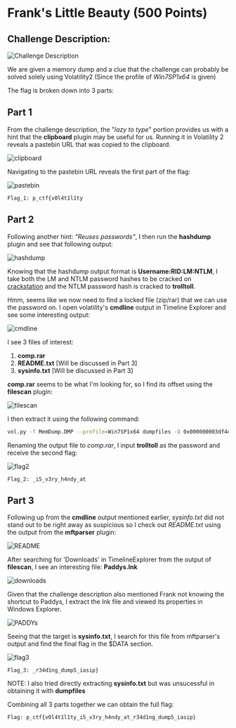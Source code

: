 # Frank's Little Beauty (500 Points)

## Challenge Description:

![Challenge Description](https://user-images.githubusercontent.com/71312079/157819124-a640023d-3bbe-4acc-89b0-62ed0898bd35.png)

We are given a memory dump and a clue that the challenge can probably be solved solely using Volatility2 (Since the profile of *Win7SP1x64* is given)


The flag is broken down into 3 parts: 

## Part 1

From the challenge description, the "*lazy to type*" portion provides us with a hint that the **clipboard** plugin may be useful for us. Running it in Volatility 2 reveals a pastebin URL that was copied to the clipboard.

![clipboard](https://user-images.githubusercontent.com/71312079/157819096-c4878ceb-a28c-45a0-bf74-9181b4d9581b.png)

Navigating to the pastebin URL reveals the first part of the flag: 

![pastebin](https://user-images.githubusercontent.com/71312079/157819581-4286ea11-8a3d-435c-aa78-bd75bea2fb12.png)

```Flag_1: p_ctf{v0l4t1l1ty```

## Part 2

Following another hint: *"Reuses passwords"*, I then run the **hashdump** plugin and see that following output: 

![hashdump](https://user-images.githubusercontent.com/71312079/157820074-4ea2023f-bac4-424d-ba0c-1c1cee0fa861.png)

Knowing that the hashdump output format is **Username:RID:LM:NTLM**, I take both the LM and NTLM password hashes to be cracked on [crackstation](https://crackstation.net/) and the NTLM password hash is cracked to **trolltoll**. 

Hmm, seems like we now need to find a locked file (zip/rar) that we can use the password on. I open volatility's **cmdline** output in Timeline Explorer and see some interesting output: 

![cmdline](https://user-images.githubusercontent.com/71312079/157819106-93173bdf-1558-4ed0-817d-8c7623afba31.png)

I see 3 files of interest:
1. **comp.rar**
2. **README.txt** [Will be discussed in Part 3]
3. **sysinfo.txt** [Will be discussed in Part 3]

**comp.rar** seems to be what I'm looking for, so I find its offset using the **filescan** plugin:

![filescan](https://user-images.githubusercontent.com/71312079/157819111-470b6c7c-570a-49b9-b4b2-be60e5f1ba6b.png)

I then extract it using the following command:

```bash
vol.py -f MemDump.DMP --profile=Win7SP1x64 dumpfiles -Q 0x000000003df4e450 --dump-dir .
```
Renaming the output file to *comp.rar*, I input **trolltoll** as the password and receive the second flag:

![flag2](https://user-images.githubusercontent.com/71312079/157819114-43ebdd41-d286-46ed-a7ca-73595a9ef78c.png)

```Flag_2: _i5_v3ry_h4ndy_at```

## Part 3

Following up from the **cmdline** output mentioned earlier, *sysinfo.txt* did not stand out to be right away as suspicious so I check out *README.txt* using the output from the **mftparser** plugin:

![README](https://user-images.githubusercontent.com/71312079/157819121-f0af7479-8b14-47ef-a90a-4e64b67e95f9.png)

After searching for 'Downloads' in TimelineExplorer from the output of **filescan**, I see an interesting file: **Paddys.lnk** 

![downloads](https://user-images.githubusercontent.com/71312079/157824174-fe19d0c9-c29a-4fc2-aa01-49d6bc3dfea0.png)

Given that the challenge description also mentioned Frank not knowing the shortcut to Paddys, I extract the lnk file and viewed its properties in Windows Explorer.

![PADDYs](https://user-images.githubusercontent.com/71312079/157819120-6bfc9254-2aff-4873-ac93-0018275237b9.png)

Seeing that the target is **sysinfo.txt**, I search for this file from mftparser's output and find the final flag in the $DATA section.

![flag3](https://user-images.githubusercontent.com/71312079/157819117-5b54203c-2960-4e63-beb4-bf68cbdafcc0.png)


```Flag_3: _r34d1ng_dump5_iasip}```

NOTE: I also tried directly extracting **sysinfo.txt** but was unsucessful in obtaining it with **dumpfiles**


Combining all 3 parts together we can obtain the full flag: 

```Flag: p_ctf{v0l4t1l1ty_i5_v3ry_h4ndy_at_r34d1ng_dump5_iasip}```




